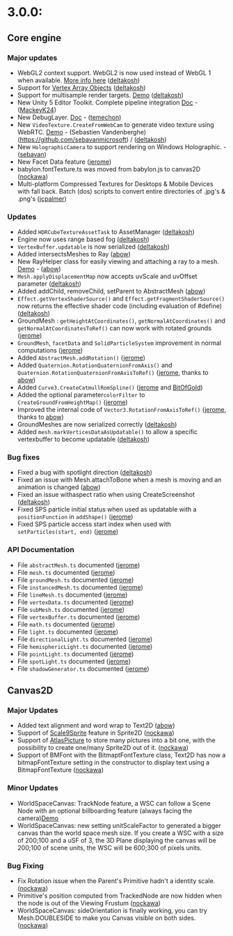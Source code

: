 # 3.0.0:

## Core engine

### Major updates
 - WebGL2 context support. WebGL2 is now used instead of WebGL 1 when available. [More info here](http://doc.babylonjs.com/overviews/webgl2) ([deltakosh](https://github.com/deltakosh))
 - Support for [Vertex Array Objects](https://www.opengl.org/registry/specs/ARB/vertex_array_object.txt) ([deltakosh](https://github.com/deltakosh))
 - Support for multisample render targets. [Demo](http://www.babylonjs-playground.com/#12MKMN) ([deltakosh](https://github.com/deltakosh))
 - New Unity 5 Editor Toolkit. Complete pipeline integration [Doc](TODO) - ([MackeyK24](https://github.com/MackeyK24))
 - New DebugLayer. [Doc](TODO) - ([temechon](https://github.com/temechon))
 - New `VideoTexture.CreateFromWebCam` to generate video texture using WebRTC. [Demo](https://www.babylonjs-playground.com#1R77YT#2) - (Sebastien Vandenberghe)(https://github.com/sebavanmicrosoft) / ([deltakosh](https://github.com/deltakosh))
 - New `HolographicCamera` to support rendering on Windows Holographic. - ([sebavan](https://github.com/sebavan))
 - New Facet Data feature ([jerome](https://github.com/jbousquie))
 - babylon.fontTexture.ts was moved from babylon.js to canvas2D ([nockawa](https://github.com/nockawa))
 - Multi-platform Compressed Textures for Desktops & Mobile Devices with fall back.  Batch (dos) scripts to convert entire directories of .jpg's & .png's ([jcpalmer](https://github.com/Palmer-JC))

### Updates
- Added `HDRCubeTextureAssetTask` to AssetManager ([deltakosh](https://github.com/deltakosh))
- Engine now uses range based fog ([deltakosh](https://github.com/deltakosh))
- `VertexBuffer.updatable` is now serialized ([deltakosh](https://github.com/deltakosh))
- Added intersectsMeshes to Ray ([abow](https://github.com/abow))
- New RayHelper class for easily viewing and attaching a ray to a mesh.  [Demo](http://www.babylonjs-playground.com/#ZHDBJ#34) - ([abow](https://github.com/abow))
- `Mesh.applyDisplacementMap` now accepts uvScale and uvOffset parameter ([deltakosh](https://github.com/deltakosh))
- Added addChild, removeChild, setParent to AbstractMesh ([abow](https://github.com/abow))
- `Effect.getVertexShaderSource()` and `Effect.getFragmentShaderSource()` now returns the effective shader code (including evaluation of #define) ([deltakosh](https://github.com/deltakosh))
- GroundMesh : `getHeightAtCoordinates()`, `getNormalAtCoordinates()` and `getNormalAtCoordinatesToRef()` can now work with rotated grounds ([jerome](https://github.com/jbousquie))  
- `GroundMesh`, `facetData` and `SolidParticleSystem` improvement in normal computations ([jerome](https://github.com/jbousquie))   
- Added `AbstractMesh.addRotation()` ([jerome](https://github.com/jbousquie))  
- Added `Quaternion.RotationQuaternionFromAxis()` and `Quaternion.RotationQuaternionFromAxisToRef()` ([jerome](https://github.com/jbousquie), thanks to [abow](https://github.com/abow))   
- Added `Curve3.CreateCatmullRomSpline()` ([jerome](https://github.com/jbousquie) and [BitOfGold](https://github.com/BitOfGold))  
- Added the optional parameter`colorFilter` to `CreateGroundFromHeightMap()` ([jerome](https://github.com/jbousquie))  
- Improved the internal code of `Vector3.RotationFromAxisToRef()` ([jerome](https://github.com/jbousquie), thanks to [abow](https://github.com/abow))  
- GroundMeshes are now serialized correctly ([deltakosh](https://github.com/deltakosh))
- Added `mesh.markVerticesDataAsUpdatable()` to allow a specific vertexbuffer to become updatable ([deltakosh](https://github.com/deltakosh)) 

 
### Bug fixes
- Fixed a bug with spotlight direction ([deltakosh](https://github.com/deltakosh)) 
- Fixed an issue with Mesh.attachToBone when a mesh is moving and an animation is changed ([abow](https://github.com/abow))
- Fixed an issue withaspect ratio when using CreateScreenshot ([deltakosh](https://github.com/deltakosh))
- Fixed SPS particle initial status when used as updatable with a `positionFunction` in `addShape()` ([jerome](https://github.com/jbousquie))  
- Fixed SPS particle access start index when used with `setParticles(start, end)` ([jerome](https://github.com/jbousquie))  

### API Documentation
- File `abstractMesh.ts` documented  ([jerome](https://github.com/jbousquie))  
- File `mesh.ts` documented ([jerome](https://github.com/jbousquie))  
- File `groundMesh.ts` documented ([jerome](https://github.com/jbousquie))  
- File `instancedMesh.ts` documented ([jerome](https://github.com/jbousquie))  
- File `lineMesh.ts` documented ([jerome](https://github.com/jbousquie))  
- File `vertexData.ts` documented ([jerome](https://github.com/jbousquie))  
- File `subMesh.ts` documented ([jerome](https://github.com/jbousquie))  
- File `vertexBuffer.ts` documented ([jerome](https://github.com/jbousquie))  
- File `math.ts` documented ([jerome](https://github.com/jbousquie))
- File `light.ts` documented ([jerome](https://github.com/jbousquie))  
- File `directionalLight.ts` documented ([jerome](https://github.com/jbousquie))  
- File `hemisphericLight.ts` documented ([jerome](https://github.com/jbousquie))  
- File `pointLight.ts` documented ([jerome](https://github.com/jbousquie))  
- File `spotLight.ts` documented ([jerome](https://github.com/jbousquie))  
- File `shadowGenerator.ts` documented ([jerome](https://github.com/jbousquie))  


## Canvas2D

### Major Updates
 - Added text alignment and word wrap to Text2D ([abow](https://github.com/abow))
 - Support of [Scale9Sprite](http://doc.babylonjs.com/overviews/Canvas2D_Sprite2D#scale9sprite-feature) feature in Sprite2D ([nockawa](https://github.com/nockawa))
 - Support of [AtlasPicture](http://doc.babylonjs.com/overviews/Canvas2D_AtlasPicture) to store many pictures into a bit one, with the possibility to create one/many Sprite2D out of it. ([nockawa](https://github.com/nockawa))
 - Support of BMFont with the BitmaptFontTexture class, Text2D has now a bitmapFontTexture setting in the constructor to display text using a BitmapFontTexture ([nockawa](https://github.com/nockawa))

### Minor Updates
 - WorldSpaceCanvas: TrackNode feature, a WSC can follow a Scene Node with an optional billboarding feature (always facing the camera)[Demo](http://babylonjs-playground.com/#1KYG17#1)
 - WorldSpaceCanvas: new setting unitScaleFactor to generated a bigger canvas than the world space mesh size. If you create a WSC with a size of 200;100 and a uSF of 3, the 3D Plane displaying the canvas will be 200;100 of scene units, the WSC will be 600;300 of pixels units.

### Bug Fixing
 - Fix Rotation issue when the Parent's Primitive hadn't a identity scale. ([nockawa](https://github.com/nockawa))
 - Primitive's position computed from TrackedNode are now hidden when the node is out of the Viewing Frustum ([nockawa](https://github.com/nockawa))
 - WorldSpaceCanvas: sideOrientation is finally working, you can try Mesh.DOUBLESIDE to make you Canvas visible on both sides. ([nockawa](https://github.com/nockawa))
